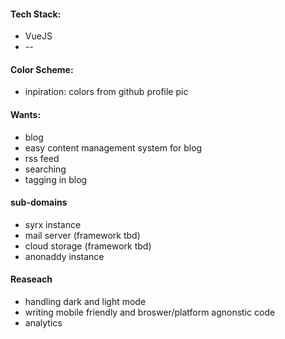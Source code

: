#### Tech Stack:
* VueJS
* --

#### Color Scheme:
* inpiration: colors from github profile pic

#### Wants:
* blog
* easy content management system for blog
* rss feed
* searching
* tagging in blog

#### sub-domains
* syrx instance
* mail server (framework tbd)
* cloud storage (framework tbd)
* anonaddy instance

#### Reaseach
* handling dark and light mode
* writing mobile friendly and broswer/platform agnonstic code
* analytics

